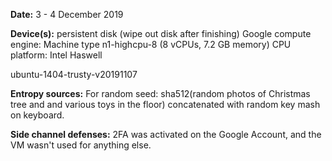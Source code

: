 **Date:** 3 - 4 December 2019

**Device(s):**
    persistent disk (wipe out disk after finishing)
    Google compute engine: Machine type
    n1-highcpu-8 (8 vCPUs, 7.2 GB memory)
    CPU platform: Intel Haswell

ubuntu-1404-trusty-v20191107

**Entropy sources:** For random seed: sha512(random photos of Christmas tree and and various toys in the floor) concatenated with random key mash on keyboard. 

**Side channel defenses:** 2FA was activated on the Google Account, and the VM wasn't used for anything else.
